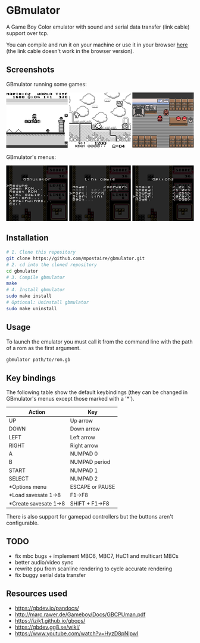 # GBmulator
A Game Boy Color emulator with sound and serial data transfer (link cable) support over tcp.

You can compile and run it on your machine or use it in your browser [here](https://mpostaire.github.io/) (the link cable doesn't work in the browser version).

## Screenshots

GBmulator running some games:

![games](images/games.png)

GBmulator's menus:

![menus](images/menus.png)

## Installation

```sh
# 1. Clone this repository
git clone https://github.com/mpostaire/gbmulator.git
# 2. cd into the cloned repository
cd gbmulator
# 3. Compile gbmulator
make
# 4. Install gbmulator
sudo make install
# Optional: Uninstall gbmulator
sudo make uninstall
```

## Usage

To launch the emulator you must call it from the command line with the path of a rom as the first argument.
```sh
gbmulator path/to/rom.gb
```

## Key bindings

The following table show the default keybindings (they can be changed in GBmulator's menus except those marked with a '*').

|Action|Key|
|---|---|
|UP|Up arrow|
|DOWN|Down arrow|
|LEFT|Left arrow|
|RIGHT|Right arrow|
|A|NUMPAD 0|
|B|NUMPAD period|
|START|NUMPAD 1|
|SELECT|NUMPAD 2|
|*Options menu|ESCAPE or PAUSE|
|*Load savesate 1->8|F1->F8|
|*Create savesate 1->8|SHIFT + F1->F8|

There is also support for gamepad controllers but the buttons aren't configurable.

## TODO

- fix mbc bugs + implement MBC6, MBC7, HuC1 and multicart MBCs
- better audio/video sync
- rewrite ppu from scanline rendering to cycle accurate rendering
- fix buggy serial data transfer

## Resources used
- https://gbdev.io/pandocs/
- http://marc.rawer.de/Gameboy/Docs/GBCPUman.pdf
- https://izik1.github.io/gbops/
- https://gbdev.gg8.se/wiki/
- https://www.youtube.com/watch?v=HyzD8pNlpwI
